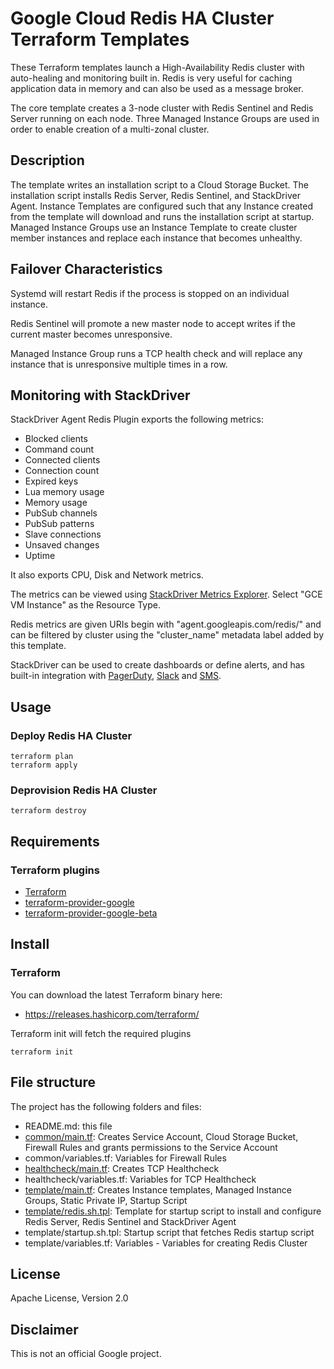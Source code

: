 # Google Cloud Redis HA Cluster Terraform Templates

These Terraform templates launch a High-Availability Redis cluster with auto-healing and monitoring built in. Redis is very useful for caching application data in memory and can also be used as a message broker.

The core template creates a 3-node cluster with Redis Sentinel and Redis Server running on each node. Three Managed Instance Groups are used in order to enable creation of a multi-zonal cluster.


## Description

The template writes an installation script to a Cloud Storage Bucket. The installation script installs Redis Server, Redis Sentinel, and StackDriver Agent. Instance Templates are configured such that any Instance created from the template will download and runs the installation script at startup. Managed Instance Groups use an Instance Template to create cluster member instances and replace each instance that becomes unhealthy.


## Failover Characteristics

Systemd will restart Redis if the process is stopped on an individual instance.

Redis Sentinel will promote a new master node to accept writes if the current master becomes unresponsive.

Managed Instance Group runs a TCP health check and will replace any instance that is unresponsive multiple times in a row.

## Monitoring with StackDriver

StackDriver Agent Redis Plugin exports the following metrics:
- Blocked clients
- Command count
- Connected clients
- Connection count
- Expired keys
- Lua memory usage
- Memory usage
- PubSub channels
- PubSub patterns
- Slave connections
- Unsaved changes
- Uptime

It also exports CPU, Disk and Network metrics.

The metrics can be viewed using [StackDriver Metrics Explorer](https://app.google.stackdriver.com/metrics-explorer). Select "GCE VM Instance" as the Resource Type.

Redis metrics are given URIs begin with "agent.googleapis.com/redis/" and can be filtered by cluster using the "cluster_name" metadata label added by this template.

StackDriver can be used to create dashboards or define alerts, and has built-in integration with [PagerDuty](https://app.google.stackdriver.com/settings/accounts/notifications/pagerduty), [Slack](https://app.google.stackdriver.com/settings/accounts/notifications/slack) and [SMS](https://app.google.stackdriver.com/settings/accounts/notifications/sms).


## Usage

### Deploy Redis HA Cluster

```
terraform plan
terraform apply
```

### Deprovision Redis HA Cluster

```
terraform destroy
```


## Requirements

### Terraform plugins
- [Terraform](https://www.terraform.io/downloads.html)
- [terraform-provider-google](https://github.com/terraform-providers/terraform-provider-google)
- [terraform-provider-google-beta](https://github.com/terraform-providers/terraform-provider-google-beta)


## Install

### Terraform

You can download the latest Terraform binary here:
- https://releases.hashicorp.com/terraform/

Terraform init will fetch the required plugins
```
terraform init
```


## File structure
The project has the following folders and files:

- README.md: this file
- [common/main.tf](common/main.tf): Creates Service Account, Cloud Storage Bucket, Firewall Rules and grants permissions to the Service Account
- common/variables.tf: Variables for Firewall Rules
- [healthcheck/main.tf](healthcheck/main.tf): Creates TCP Healthcheck
- healthcheck/variables.tf: Variables for TCP Healthcheck
- [template/main.tf](template/main.tf): Creates Instance templates, Managed Instance Groups, Static Private IP, Startup Script
- [template/redis.sh.tpl](template/redis.sh.tpl): Template for startup script to install and configure Redis Server, Redis Sentinel and StackDriver Agent
- template/startup.sh.tpl: Startup script that fetches Redis startup script
- template/variables.tf: Variables - Variables for creating Redis Cluster


## License

Apache License, Version 2.0

## Disclaimer

This is not an official Google project.

